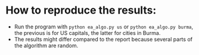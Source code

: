 # How to reproduce the results:

* Run the program with ```python ea_algo.py us``` or ```python ea_algo.py burma```, the previous is for US capitals, the latter for cities in Burma.
* The results might differ compared to the report because several parts of the algorithm are random.
